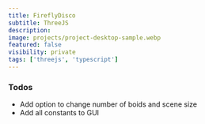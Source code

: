 ```yaml
---
title: FireflyDisco
subtitle: ThreeJS
description:
image: projects/project-desktop-sample.webp
featured: false
visibility: private
tags: ['threejs', 'typescript']
---
```


### Todos

- Add option to change number of boids and scene size
- Add all constants to GUI

